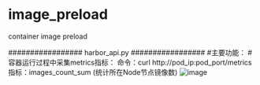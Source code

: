 # image_preload
container image preload

################# harbor_api.py #################
#主要功能：
#容器运行过程中采集metrics指标：
命令：curl http://pod_ip:pod_port/metrics
指标：images_count_sum (统计所在Node节点镜像数)
![image](https://github.com/shangjk/image_preload/assets/38775470/e01279ab-0583-49da-b139-b62cb3b10aa2)

